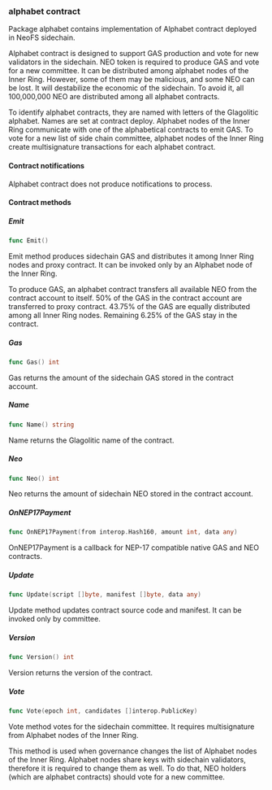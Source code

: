 ### alphabet contract



Package alphabet contains implementation of Alphabet contract deployed in NeoFS sidechain.

Alphabet contract is designed to support GAS production and vote for new validators in the sidechain. NEO token is required to produce GAS and vote for a new committee. It can be distributed among alphabet nodes of the Inner Ring. However, some of them may be malicious, and some NEO can be lost. It will destabilize the economic of the sidechain. To avoid it, all 100,000,000 NEO are distributed among all alphabet contracts.

To identify alphabet contracts, they are named with letters of the Glagolitic alphabet. Names are set at contract deploy. Alphabet nodes of the Inner Ring communicate with one of the alphabetical contracts to emit GAS. To vote for a new list of side chain committee, alphabet nodes of the Inner Ring create multisignature transactions for each alphabet contract.

#### Contract notifications

Alphabet contract does not produce notifications to process.

#### Contract methods

##### Emit

```go
func Emit()
```

Emit method produces sidechain GAS and distributes it among Inner Ring nodes and proxy contract. It can be invoked only by an Alphabet node of the Inner Ring.

To produce GAS, an alphabet contract transfers all available NEO from the contract account to itself. 50% of the GAS in the contract account are transferred to proxy contract. 43.75% of the GAS are equally distributed among all Inner Ring nodes. Remaining 6.25% of the GAS stay in the contract.

##### Gas

```go
func Gas() int
```

Gas returns the amount of the sidechain GAS stored in the contract account.

##### Name

```go
func Name() string
```

Name returns the Glagolitic name of the contract.

##### Neo

```go
func Neo() int
```

Neo returns the amount of sidechain NEO stored in the contract account.

##### OnNEP17Payment

```go
func OnNEP17Payment(from interop.Hash160, amount int, data any)
```

OnNEP17Payment is a callback for NEP\-17 compatible native GAS and NEO contracts.

##### Update

```go
func Update(script []byte, manifest []byte, data any)
```

Update method updates contract source code and manifest. It can be invoked only by committee.

##### Version

```go
func Version() int
```

Version returns the version of the contract.

##### Vote

```go
func Vote(epoch int, candidates []interop.PublicKey)
```

Vote method votes for the sidechain committee. It requires multisignature from Alphabet nodes of the Inner Ring.

This method is used when governance changes the list of Alphabet nodes of the Inner Ring. Alphabet nodes share keys with sidechain validators, therefore it is required to change them as well. To do that, NEO holders \(which are alphabet contracts\) should vote for a new committee.

